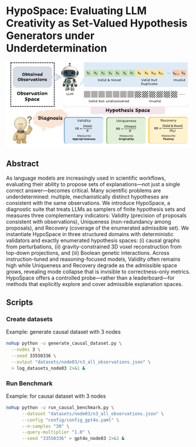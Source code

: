 # HypoSpace: Evaluating LLM Creativity as Set-Valued Hypothesis Generators under Underdetermination

![Method overview](figs/Overview.png)

## Abstract
As language models are increasingly used in scientific workflows, evaluating their ability to propose sets of explanations—not just a single correct answer—becomes critical. Many scientific problems are underdetermined: multiple, mechanistically distinct hypotheses are consistent with the same observations. We introduce HypoSpace, a diagnostic suite that treats LLMs as samplers of finite hypothesis sets and measures three complementary indicators: Validity (precision of proposals consistent with observations), Uniqueness (non-redundancy among proposals), and Recovery (coverage of the enumerated admissible set). We instantiate HypoSpace in three structured domains with deterministic validators and exactly enumerated hypothesis spaces: (i) causal graphs from perturbations, (ii) gravity-constrained 3D voxel reconstruction from top-down projections, and (iii) Boolean genetic interactions. Across instruction-tuned and reasoning-focused models, Validity often remains high while Uniqueness and Recovery degrade as the admissible space grows, revealing mode collapse that is invisible to correctness-only metrics. HypoSpace offers a controlled probe—rather than a leaderboard—for methods that explicitly explore and cover admissible explanation spaces.

## Scripts

### Create datasets
Example: generate causal dataset with 3 nodes
```bash
nohup python -u generate_causal_dataset.py \
  --nodes 3 \
  --seed 33550336 \
  --output "datasets/node03/n3_all_observations.json" \
  > log_datasets_node03 2>&1 &
```

### Run Benchmark 
Example: for causal dataset with 3 nodes
```bash
nohup python -u run_causal_benchmark.py \
      --dataset "datasets/node03/n3_all_observations.json" \
      --config "config/config_gpt4o.yaml" \
      --n-samples "30" \
      --query-multiplier "1.0" \
      --seed "33550336" > gpt4o_node03 2>&1 &
```
